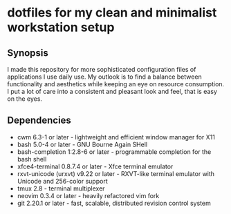 # dotfiles for my clean and minimalist workstation setup

## Synopsis

I made this repository for more sophisticated configuration files of applications I use daily use. My outlook is to find a  balance between functionality and aesthetics while keeping an eye on resource consumption. I put a lot of care into a consistent and pleasant look and feel, that is easy on the eyes.

## Dependencies

  - cwm 6.3-1 or later - lightweight and efficient window manager for X11
  - bash 5.0-4 or later - GNU Bourne Again SHell
  - bash-completion 1:2.8-6 or later - programmable completion for the bash shell
  - xfce4-terminal 0.8.7.4 or later - Xfce terminal emulator
  - rxvt-unicode (urxvt) v9.22 or later - RXVT-like terminal emulator with Unicode and 256-color support
  - tmux 2.8 - terminal multiplexer
  - neovim 0.3.4 or later - heavily refactored vim fork
  - git 2.20.1 or later - fast, scalable, distributed revision control system
